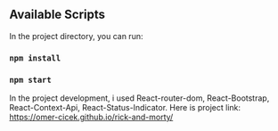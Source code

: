 

## Available Scripts

In the project directory, you can run:

### `npm install`
### `npm start`

In the project development, i used React-router-dom, React-Bootstrap, React-Context-Api, React-Status-Indicator.
Here is project link: https://omer-cicek.github.io/rick-and-morty/
